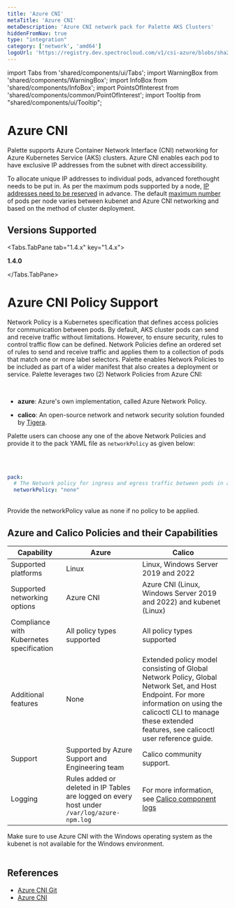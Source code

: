 ```yaml
---
title: 'Azure CNI'
metaTitle: 'Azure CNI'
metaDescription: 'Azure CNI network pack for Palette AKS Clusters'
hiddenFromNav: true
type: "integration"
category: ['network', 'amd64']
logoUrl: 'https://registry.dev.spectrocloud.com/v1/csi-azure/blobs/sha256:0787b7943741181181823079533cd363884a28aa0651715ea43408bdc77a5c51?type=image/png'
---
```


import Tabs from 'shared/components/ui/Tabs';
import WarningBox from 'shared/components/WarningBox';
import InfoBox from 'shared/components/InfoBox';
import PointsOfInterest from 'shared/components/common/PointOfInterest';
import Tooltip from "shared/components/ui/Tooltip";


# Azure CNI

Palette supports Azure Container Network Interface (CNI) networking for Azure Kubernetes Service (AKS) clusters. Azure CNI enables each pod to have exclusive IP addresses from the subnet with direct accessibility.

To allocate unique IP addresses to individual pods, advanced forethought needs to be put in. As per the maximum pods supported by a node, [IP addresses need to be reserved](https://docs.microsoft.com/en-us/azure/aks/configure-azure-cni#plan-ip-addressing-for-your-cluster) in advance. The default [maximum number](https://docs.microsoft.com/en-us/azure/aks/configure-azure-cni#maximum-pods-per-node) of pods per node varies between kubenet and Azure CNI networking and based on the method of cluster deployment.


## Versions Supported

<Tabs>

<Tabs.TabPane tab="1.4.x" key="1.4.x">

**1.4.0**

</Tabs.TabPane>

</Tabs>


# Azure CNI Policy Support

Network Policy is a Kubernetes specification that defines access policies for communication between pods. By default, AKS cluster pods can send and receive traffic without limitations. However, to ensure security, rules to control traffic flow can be defined. Network Policies define an ordered set of rules to send and receive traffic and applies them to a collection of pods that match one or more label selectors. Palette enables Network Policies to be included as part of a wider manifest that also creates a deployment or service. Palette leverages two (2) Network Policies from Azure CNI:

<br />

* **azure**: Azure's own implementation, called Azure Network Policy.

* **calico**: An open-source network and network security solution founded by [Tigera](https://www.tigera.io/).


Palette users can choose any one of the above Network Policies and provide it to the pack YAML file as `networkPolicy` as given below:

<br />
<br />

```yaml
pack:
  # The Network policy for ingress and egress traffic between pods in a cluster. Supported values are none, azure, calico
  networkPolicy: "none"
```
<br />

 <InfoBox>
 Provide the networkPolicy value as none if no policy to be applied.
</InfoBox>


<br />


## Azure and Calico Policies and their Capabilities

|Capability |Azure  |Calico|
|-----------|-------|------|
|Supported platforms|Linux|Linux, Windows Server 2019 and 2022|
|Supported networking options|Azure CNI|Azure CNI (Linux, Windows Server 2019 and 2022) and kubenet (Linux)|
|Compliance with Kubernetes specification|All policy types supported|	All policy types supported|
|Additional features|	None	|Extended policy model consisting of Global Network Policy, Global Network Set, and Host Endpoint. For more information on using the calicoctl CLI to manage these extended features, see calicoctl user reference guide.|
|Support|Supported by Azure Support and Engineering team|Calico community support.|
|Logging|Rules added or deleted in IP Tables are logged on every host under `/var/log/azure-npm.log`|For more information, see [Calico component logs](https://projectcalico.docs.tigera.io/maintenance/troubleshoot/component-logs)|

<WarningBox>
Make sure to use Azure CNI with the Windows operating system as the
kubenet is not available for the Windows environment.
</WarningBox>

<br />
<br />

## References
* [Azure CNI Git](https://github.com/Azure/azure-container-networking/blob/master/docs/cni.md)
* [Azure CNI](https://docs.microsoft.com/en-us/azure/aks/configure-azure-cni)
